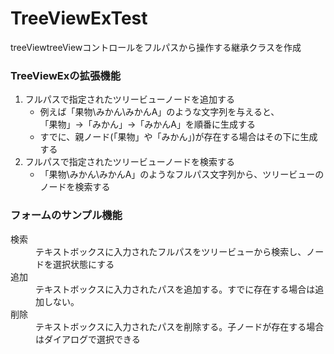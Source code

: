 # TreeViewExTest
treeViewtreeViewコントロールをフルパスから操作する継承クラスを作成

<h3>TreeViewExの拡張機能</h3>
<ol>
  <li>フルパスで指定されたツリービューノードを追加する
    <ul>
      <li> 例えば「果物\みかん\みかんA」のような文字列を与えると、<br>
          「果物」→「みかん」→「みかんA」を順番に生成する
      </li>
      <li>
          すでに、親ノード(「果物」や「みかん」)が存在する場合はその下に生成する
      </li>
    </ul>
  </li>
  <li> フルパスで指定されたツリービューノードを検索する
    <ul>
      <li> 「果物\みかん\みかんA」のようなフルパス文字列から、ツリービューのノードを検索する</li>
    </ul>
  </li>
</ol>
<h3>フォームのサンプル機能</h3>
<dl>
  <dt>検索</dt>
  <dd>テキストボックスに入力されたフルパスをツリービューから検索し、ノードを選択状態にする</dd>
  <dt>追加</dt>
  <dd>テキストボックスに入力されたパスを追加する。すでに存在する場合は追加しない。</dd>
  <dt>削除</dt>
  <dd>テキストボックスに入力されたパスを削除する。子ノードが存在する場合はダイアログで選択できる</dd>
 </dl>
 
